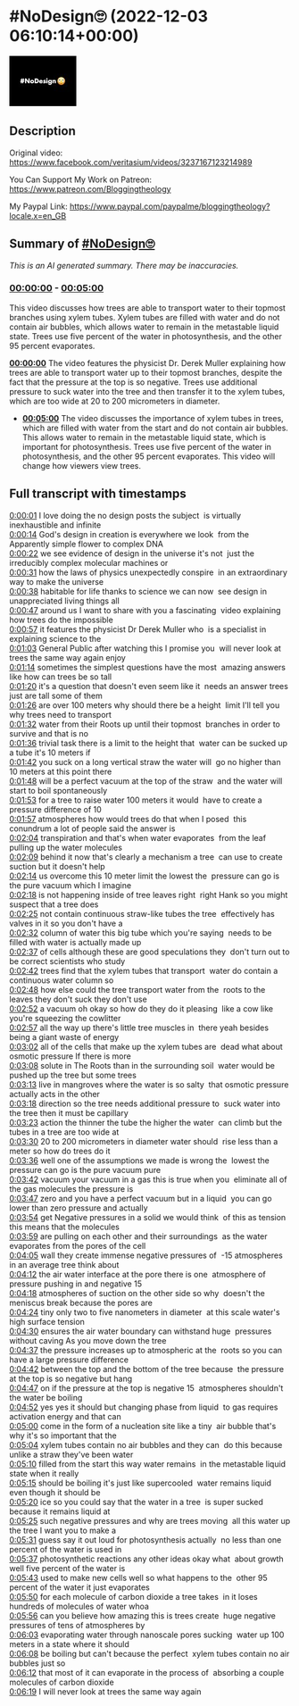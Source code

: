 # #NoDesign🙄 (2022-12-03 06:10:14+00:00)

![alt #NoDesign🙄](UGDLUiVhY7w.jpg "#NoDesign🙄")

## Description

Original video: https://www.facebook.com/veritasium/videos/3237167123214989


You Can Support My Work on Patreon:
https://www.patreon.com/Bloggingtheology

My Paypal Link: 
https://www.paypal.com/paypalme/bloggingtheology?locale.x=en_GB

## Summary of [#NoDesign🙄](https://www.youtube.com/watch?v=UGDLUiVhY7w)


*This is an AI generated summary. There may be inaccuracies. [](/)*

### [00:00:00](https://www.youtube.com/watch?v=UGDLUiVhY7w&t=0) - [00:05:00](https://www.youtube.com/watch?v=UGDLUiVhY7w&t=300)

This video discusses how trees are able to transport water to their topmost branches using xylem tubes. Xylem tubes are filled with water and do not contain air bubbles, which allows water to remain in the metastable liquid state. Trees use five percent of the water in photosynthesis, and the other 95 percent evaporates.

**[00:00:00](https://www.youtube.com/watch?v=UGDLUiVhY7w&t=0)** The video features the physicist Dr. Derek Muller explaining how trees are able to transport water up to their topmost branches, despite the fact that the pressure at the top is so negative. Trees use additional pressure to suck water into the tree and then transfer it to the xylem tubes, which are too wide at 20 to 200 micrometers in diameter.
* **[00:05:00](https://www.youtube.com/watch?v=UGDLUiVhY7w&t=300)** The video discusses the importance of xylem tubes in trees, which are filled with water from the start and do not contain air bubbles. This allows water to remain in the metastable liquid state, which is important for photosynthesis. Trees use five percent of the water in photosynthesis, and the other 95 percent evaporates. This video will change how viewers view trees.

## Full transcript with timestamps

[0:00:01](https://youtu.be/UGDLUiVhY7w?t=1) I love doing the no design posts the subject 
is virtually inexhaustible and infinite  
[0:00:14](https://youtu.be/UGDLUiVhY7w?t=14) God's design in creation is everywhere we look 
from the Apparently simple flower to complex DNA    
[0:00:22](https://youtu.be/UGDLUiVhY7w?t=22) we see evidence of design in the universe it's not 
just the irreducibly complex molecular machines or    
[0:00:31](https://youtu.be/UGDLUiVhY7w?t=31) how the laws of physics unexpectedly conspire 
in an extraordinary way to make the universe    
[0:00:38](https://youtu.be/UGDLUiVhY7w?t=38) habitable for life thanks to science we can now 
see design in unappreciated living things all    
[0:00:47](https://youtu.be/UGDLUiVhY7w?t=47) around us I want to share with you a fascinating 
video explaining how trees do the impossible    
[0:00:57](https://youtu.be/UGDLUiVhY7w?t=57) it features the physicist Dr Derek Muller who 
is a specialist in explaining science to the    
[0:01:03](https://youtu.be/UGDLUiVhY7w?t=63) General Public after watching this I promise you 
will never look at trees the same way again enjoy    
[0:01:14](https://youtu.be/UGDLUiVhY7w?t=74) sometimes the simplest questions have the most 
amazing answers like how can trees be so tall    
[0:01:20](https://youtu.be/UGDLUiVhY7w?t=80) it's a question that doesn't even seem like it 
needs an answer trees just are tall some of them    
[0:01:26](https://youtu.be/UGDLUiVhY7w?t=86) are over 100 meters why should there be a height 
limit I'll tell you why trees need to transport    
[0:01:32](https://youtu.be/UGDLUiVhY7w?t=92) water from their Roots up until their topmost 
branches in order to survive and that is no    
[0:01:36](https://youtu.be/UGDLUiVhY7w?t=96) trivial task there is a limit to the height that 
water can be sucked up a tube it's 10 meters if    
[0:01:42](https://youtu.be/UGDLUiVhY7w?t=102) you suck on a long vertical straw the water will 
go no higher than 10 meters at this point there    
[0:01:48](https://youtu.be/UGDLUiVhY7w?t=108) will be a perfect vacuum at the top of the straw 
and the water will start to boil spontaneously    
[0:01:53](https://youtu.be/UGDLUiVhY7w?t=113) for a tree to raise water 100 meters it would 
have to create a pressure difference of 10    
[0:01:57](https://youtu.be/UGDLUiVhY7w?t=117) atmospheres how would trees do that when I posed 
this conundrum a lot of people said the answer is    
[0:02:04](https://youtu.be/UGDLUiVhY7w?t=124) transpiration and that's when water evaporates 
from the leaf pulling up the water molecules    
[0:02:09](https://youtu.be/UGDLUiVhY7w?t=129) behind it now that's clearly a mechanism a tree 
can use to create suction but it doesn't help    
[0:02:14](https://youtu.be/UGDLUiVhY7w?t=134) us overcome this 10 meter limit the lowest the 
pressure can go is the pure vacuum which I imagine    
[0:02:18](https://youtu.be/UGDLUiVhY7w?t=138) is not happening inside of tree leaves right 
right Hank so you might suspect that a tree does    
[0:02:25](https://youtu.be/UGDLUiVhY7w?t=145) not contain continuous straw-like tubes the tree 
effectively has valves in it so you don't have a    
[0:02:32](https://youtu.be/UGDLUiVhY7w?t=152) column of water this big tube which you're saying 
needs to be filled with water is actually made up    
[0:02:37](https://youtu.be/UGDLUiVhY7w?t=157) of cells although these are good speculations they 
don't turn out to be correct scientists who study    
[0:02:42](https://youtu.be/UGDLUiVhY7w?t=162) trees find that the xylem tubes that transport 
water do contain a continuous water column so    
[0:02:48](https://youtu.be/UGDLUiVhY7w?t=168) how else could the tree transport water from the 
roots to the leaves they don't suck they don't use    
[0:02:52](https://youtu.be/UGDLUiVhY7w?t=172) a vacuum oh okay so how do they do it pleasing 
like a cow like you're squeezing the cowlitter    
[0:02:57](https://youtu.be/UGDLUiVhY7w?t=177) all the way up there's little tree muscles in 
there yeah besides being a giant waste of energy    
[0:03:02](https://youtu.be/UGDLUiVhY7w?t=182) all of the cells that make up the xylem tubes are 
dead what about osmotic pressure If there is more    
[0:03:08](https://youtu.be/UGDLUiVhY7w?t=188) solute in The Roots than in the surrounding soil 
water would be pushed up the tree but some trees    
[0:03:13](https://youtu.be/UGDLUiVhY7w?t=193) live in mangroves where the water is so salty 
that osmotic pressure actually acts in the other    
[0:03:18](https://youtu.be/UGDLUiVhY7w?t=198) direction so the tree needs additional pressure to 
suck water into the tree then it must be capillary    
[0:03:23](https://youtu.be/UGDLUiVhY7w?t=203) action the thinner the tube the higher the water 
can climb but the tubes in a tree are too wide at    
[0:03:30](https://youtu.be/UGDLUiVhY7w?t=210) 20 to 200 micrometers in diameter water should 
rise less than a meter so how do trees do it    
[0:03:36](https://youtu.be/UGDLUiVhY7w?t=216) well one of the assumptions we made is wrong the 
lowest the pressure can go is the pure vacuum pure    
[0:03:42](https://youtu.be/UGDLUiVhY7w?t=222) vacuum your vacuum in a gas this is true when you 
eliminate all of the gas molecules the pressure is    
[0:03:47](https://youtu.be/UGDLUiVhY7w?t=227) zero and you have a perfect vacuum but in a liquid 
you can go lower than zero pressure and actually    
[0:03:54](https://youtu.be/UGDLUiVhY7w?t=234) get Negative pressures in a solid we would think 
of this as tension this means that the molecules    
[0:03:59](https://youtu.be/UGDLUiVhY7w?t=239) are pulling on each other and their surroundings 
as the water evaporates from the pores of the cell    
[0:04:05](https://youtu.be/UGDLUiVhY7w?t=245) wall they create immense negative pressures of 
-15 atmospheres in an average tree think about    
[0:04:12](https://youtu.be/UGDLUiVhY7w?t=252) the air water interface at the pore there is one 
atmosphere of pressure pushing in and negative 15    
[0:04:18](https://youtu.be/UGDLUiVhY7w?t=258) atmospheres of suction on the other side so why 
doesn't the meniscus break because the pores are    
[0:04:24](https://youtu.be/UGDLUiVhY7w?t=264) tiny only two to five nanometers in diameter 
at this scale water's high surface tension    
[0:04:30](https://youtu.be/UGDLUiVhY7w?t=270) ensures the air water boundary can withstand huge 
pressures without caving As you move down the tree    
[0:04:37](https://youtu.be/UGDLUiVhY7w?t=277) the pressure increases up to atmospheric at the 
roots so you can have a large pressure difference    
[0:04:42](https://youtu.be/UGDLUiVhY7w?t=282) between the top and the bottom of the tree because 
the pressure at the top is so negative but hang    
[0:04:47](https://youtu.be/UGDLUiVhY7w?t=287) on if the pressure at the top is negative 15 
atmospheres shouldn't the water be boiling    
[0:04:52](https://youtu.be/UGDLUiVhY7w?t=292) yes yes it should but changing phase from liquid 
to gas requires activation energy and that can    
[0:05:00](https://youtu.be/UGDLUiVhY7w?t=300) come in the form of a nucleation site like a tiny 
air bubble that's why it's so important that the    
[0:05:04](https://youtu.be/UGDLUiVhY7w?t=304) xylem tubes contain no air bubbles and they can 
do this because unlike a straw they've been water    
[0:05:10](https://youtu.be/UGDLUiVhY7w?t=310) filled from the start this way water remains 
in the metastable liquid state when it really    
[0:05:15](https://youtu.be/UGDLUiVhY7w?t=315) should be boiling it's just like supercooled 
water remains liquid even though it should be    
[0:05:20](https://youtu.be/UGDLUiVhY7w?t=320) ice so you could say that the water in a tree 
is super sucked because it remains liquid at    
[0:05:25](https://youtu.be/UGDLUiVhY7w?t=325) such negative pressures and why are trees moving 
all this water up the tree I want you to make a    
[0:05:31](https://youtu.be/UGDLUiVhY7w?t=331) guess say it out loud for photosynthesis actually 
no less than one percent of the water is used in    
[0:05:37](https://youtu.be/UGDLUiVhY7w?t=337) photosynthetic reactions any other ideas okay what 
about growth well five percent of the water is    
[0:05:43](https://youtu.be/UGDLUiVhY7w?t=343) used to make new cells well so what happens to the 
other 95 percent of the water it just evaporates    
[0:05:50](https://youtu.be/UGDLUiVhY7w?t=350) for each molecule of carbon dioxide a tree takes 
in it loses hundreds of molecules of water whoa    
[0:05:56](https://youtu.be/UGDLUiVhY7w?t=356) can you believe how amazing this is trees create 
huge negative pressures of tens of atmospheres by    
[0:06:03](https://youtu.be/UGDLUiVhY7w?t=363) evaporating water through nanoscale pores sucking 
water up 100 meters in a state where it should    
[0:06:08](https://youtu.be/UGDLUiVhY7w?t=368) be boiling but can't because the perfect 
xylem tubes contain no air bubbles just so    
[0:06:12](https://youtu.be/UGDLUiVhY7w?t=372) that most of it can evaporate in the process of 
absorbing a couple molecules of carbon dioxide    
[0:06:19](https://youtu.be/UGDLUiVhY7w?t=379) I will never look at trees the same way again  
